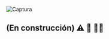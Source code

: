 ![Captura](https://user-images.githubusercontent.com/61423142/134170723-5875d78f-6722-4627-aa67-7ed8b8099012.PNG)

## (En construcción) ⚠️ 👷‍ 👷‍♀️
